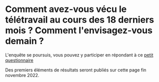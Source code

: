 # Comment avez-vous vécu le télétravail au cours des 18 derniers mois ? Comment l'envisagez-vous demain ? 

L'enquête se poursuis, vous pouvez y participer en répondant à ce [petit questionnaire](https://forms.gle/JnEum7SRd5PdBA3cA)

Des premiers éléments de résultats seront publiés sur cette page fin novembre 2022.
